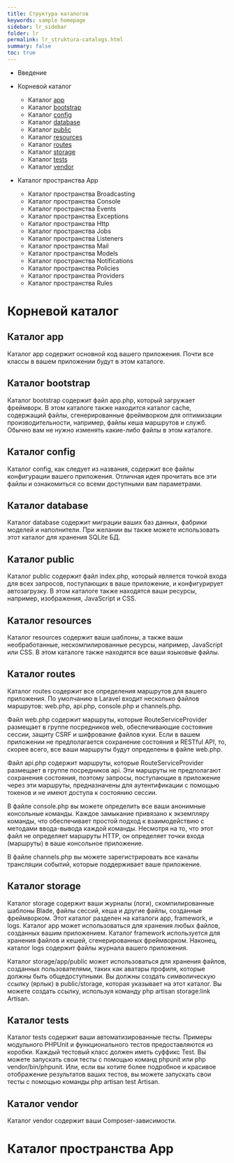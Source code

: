 ```yaml
---
title: Структура каталогов
keywords: sample homepage
sidebar: lr_sidebar
folder: lr
permalink: lr_struktura-catalogs.html
summary: false
toc: true
---
```


* Введение
* Корневой каталог
 
     * Каталог [app]()
     * Каталог [bootstrap]()
     * Каталог [config]()
     * Каталог [database]()
     * Каталог [public]()
     * Каталог [resources]()
     * Каталог [routes]()
     * Каталог [storage]()
     * Каталог [tests]()
     * Каталог [vendor]()
     
* Каталог пространства App
 
     * Каталог пространства Broadcasting
     * Каталог пространства Console
     * Каталог пространства Events
     * Каталог пространства Exceptions
     * Каталог пространства Http
     * Каталог пространства Jobs
     * Каталог пространства Listeners
     * Каталог пространства Mail
     * Каталог пространства Models
     * Каталог пространства Notifications
     * Каталог пространства Policies
     * Каталог пространства Providers
     * Каталог пространства Rules
     

# Корневой каталог
     
## Каталог app

Каталог app содержит основной код вашего приложения. Почти все классы в вашем приложении будут в этом каталоге.

## Каталог bootstrap

Каталог bootstrap содержит файл app.php, который загружает фреймворк. В этом каталоге также находится каталог cache, содержащий файлы, сгенерированные фреймворком для оптимизации производительности, например, файлы кеша маршрутов и служб. Обычно вам не нужно изменять какие-либо файлы в этом каталоге.

## Каталог config

Каталог config, как следует из названия, содержит все файлы конфигурации вашего приложения. Отличная идея прочитать все эти файлы и ознакомиться со всеми доступными вам параметрами.

## Каталог database

Каталог database содержит миграции ваших баз данных, фабрики моделей и наполнители. При желании вы также можете использовать этот каталог для хранения SQLite БД.

## Каталог public

Каталог public содержит файл index.php, который является точкой входа для всех запросов, поступающих в ваше приложение, и конфигурирует автозагрузку. В этом каталоге также находятся ваши ресурсы, например, изображения, JavaScript и CSS.

## Каталог resources

Каталог resources содержит ваши шаблоны, а также ваши необработанные, нескомпилированные ресурсы, например, JavaScript или CSS. В этом каталоге также находятся все ваши языковые файлы.

## Каталог routes

Каталог routes содержит все определения маршрутов для вашего приложения. По умолчанию в Laravel входит несколько файлов маршрутов: web.php, api.php, console.php и channels.php.

Файл web.php содержит маршруты, которые RouteServiceProvider размещает в группе посредников web, обеспечивающие состояние сессии, защиту CSRF и шифрование файлов куки. Если в вашем приложении не предполагается сохранение состояния и RESTful API, то, скорее всего, все ваши маршруты будут определены в файле web.php.

Файл api.php содержит маршруты, которые RouteServiceProvider размещает в группе посредников api. Эти маршруты не предполагают сохранения состояния, поэтому запросы, поступающие в приложение через эти маршруты, предназначены для аутентификации с помощью токенов и не имеют доступа к состоянию сессии.

В файле console.php вы можете определить все ваши анонимные консольные команды. Каждое замыкание привязано к экземпляру команды, что обеспечивает простой подход к взаимодействию с методами ввода-вывода каждой команды. Несмотря на то, что этот файл не определяет маршруты HTTP, он определяет точки входа (маршруты) в ваше консольное приложение.

В файле channels.php вы можете зарегистрировать все каналы трансляции событий, которые поддерживает ваше приложение.

## Каталог storage

Каталог storage содержит ваши журналы (логи), скомпилированные шаблоны Blade, файлы сессий, кеша и другие файлы, созданные фреймворком. Этот каталог разделен на каталоги app, framework, и logs. Каталог app может использоваться для хранения любых файлов, созданных вашим приложением. Каталог framework используется для хранения файлов и кешей, сгенерированных фреймворком. Наконец, каталог logs содержит файлы журнала вашего приложения.

Каталог storage/app/public может использоваться для хранения файлов, созданных пользователями, таких как аватары профиля, которые должны быть общедоступными. Вы должны создать символическую ссылку (ярлык) в public/storage, которая указывает на этот каталог. Вы можете создать ссылку, используя команду php artisan storage:link Artisan.

## Каталог tests

Каталог tests содержит ваши автоматизированные тесты. Примеры модульного PHPUnit и функционального тестов предоставляются из коробки. Каждый тестовый класс должен иметь суффикс Test. Вы можете запускать свои тесты с помощью команд phpunit или php vendor/bin/phpunit. Или, если вы хотите более подробное и красивое отображение результатов ваших тестов, вы можете запускать свои тесты с помощью команды php artisan test Artisan.

## Каталог vendor

Каталог vendor содержит ваши Composer-зависимости.

# Каталог пространства App

